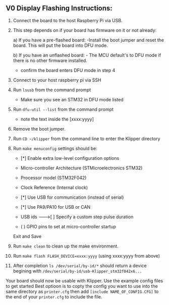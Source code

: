 ## V0 Display Flashing Instructions:

1) Connect the board to the host Raspberry Pi via USB.

2) This step depends on if your board has firmware on it or not already:

	a) If you have a pre-flashed board:
		-Install the boot jumper and reset the board. This will put the board into DFU mode.
	
	b) If you have an unflashed board:
		- The MCU default's to DFU mode if there is no other firmware installed.
		
	 - confirm the board enters DFU mode in step 4
	
3) Connect to your host raspberry pi via SSH

4) Run `lsusb` from the command prompt
	- Make sure you see an STM32 in DFU mode listed
	
5) Run `dfu-util --list` from the command prompt
	- note the text inside the [xxxx:yyyy]
	
6) Remove the boot jumper.

7) Run `CD ~/klipper` from the command line to enter the Klipper directory

8) Run `make menuconfig` settings should be:

	- [\*] Enable extra low-level configuration options 
 
	- Micro-controller Architecture (STMicroelectronics STM32)

	- Processor model (STM32F042)

	- Clock Reference (Internal clock)

	- [\*] Use USB for communication (instead of serial)

	- [\*] Use PA9/PA10 for USB or CAN

	- USB ids  --->[ ] Specify a custom step pulse duration

	- ( )  GPIO pins to set at micro-controller startup 
	
	Exit and Save
9) Run `make clean` to clean up the make environment.

10) Run `make flash FLASH_DEVICE=xxxx:yyyy` (using xxxx:yyyy from above)

11) After completion `ls /dev/serial/by-id/*` should return a device begining with `/dev/serial/by-id/usb-Klipper_stm32f042x6...`

Your board should now be usable with Klipper. Use the example config files to get started
Best optioon is to copty the config you want to use into the same directory as `printer.cfg` then add `[include NAME_OF_CONFIG.CFG]` to the end of your `printer.cfg` to include the file.
